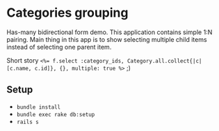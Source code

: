 # Categories grouping

Has-many bidirectional form demo. This application contains simple 1:N pairing. 
Main thing in this app is to show selecting multiple child items instead of 
selecting one parent item.

Short story `<%= f.select :category_ids, Category.all.collect{|c|[c.name, c.id]}, {}, multiple: true %>` ;)

## Setup
- `bundle install`
- `bundle exec rake db:setup`
- `rails s`
